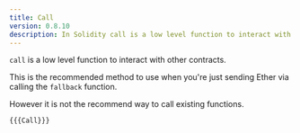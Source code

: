 ```yaml
---
title: Call
version: 0.8.10
description: In Solidity call is a low level function to interact with other contracts
---
```


`call` is a low level function to interact with other contracts.

This is the recommended method to use when you're just sending Ether via calling the `fallback` function.

However it is not the recommend way to call existing functions.

```solidity
{{{Call}}}
```
